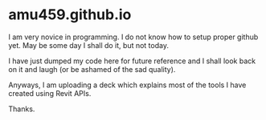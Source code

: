 # amu459.github.io
I am very novice in programming. I do not know how to setup proper github yet. May be some day I shall do it, but not today.

I have just dumped my code here for future reference and I shall look back on it and laugh (or be ashamed of the sad quality).

Anyways, I am uploading a deck which explains most of the tools I have created using Revit APIs.

Thanks.
